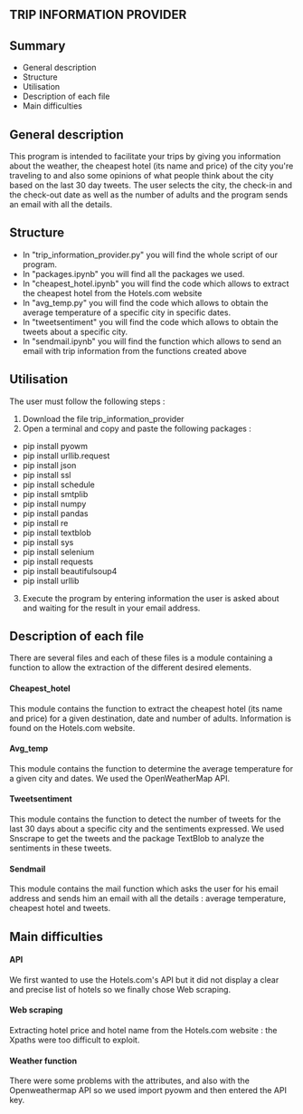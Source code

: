  ## TRIP INFORMATION PROVIDER
 <a name="hdp"></a> 
 
 ## Summary
 
- General description
- Structure
- Utilisation
- Description of each file 
- Main difficulties

<a name="General description"></a> 
## General description
This program is intended to facilitate your trips by giving you information about the weather, the cheapest hotel (its name and price) of the city you're traveling to and also some opinions of what people think about the city based on the last 30 day tweets. The user selects the city, the check-in and the check-out date as well as the number of adults and the program sends an email with all the details.

<a name="Structure"></a>
## Structure
- In "trip_information_provider.py" you will find the whole script of our program. 
- In "packages.ipynb" you will find all the packages we used. 
- In "cheapest_hotel.ipynb" you will find the code which allows to extract the cheapest hotel from the Hotels.com website 
- In "avg_temp.py" you will find the code which allows to obtain the average temperature of a specific city in specific dates.
- In "tweetsentiment" you will find the code which allows to obtain the tweets about a specific city. 
- In "sendmail.ipynb" you will find the function which allows to send an email with trip information from the functions created above
<a name="Utilisation"></a>
## Utilisation
The user must follow the following steps : 
1. Download the file trip_information_provider
2. Open a terminal and copy and paste the following packages : 
- pip install pyowm
- pip install urllib.request
- pip install json
- pip install ssl
- pip install schedule
- pip install smtplib
- pip install numpy 
- pip install pandas 
- pip install re
- pip install textblob 
- pip install sys
- pip install selenium
- pip install requests
- pip install beautifulsoup4
- pip install urllib
3. Execute the program by entering information the user is asked about and waiting for the result in your email address.

<a name="Description of each file"></a> 
## Description of each file 
There are several files and each of these files is a module containing a function to allow the extraction of the different desired elements.
#### Cheapest_hotel
This module contains the function to extract the cheapest hotel (its name and price) for a given destination, date and number of adults. Information is found on the Hotels.com website. 
#### Avg_temp 
This module contains the function to determine the average temperature for a given city and dates. We used the OpenWeatherMap API. 
#### Tweetsentiment 
This module contains the function to detect the number of tweets for the last 30 days about a specific city and the sentiments expressed. We used Snscrape to get the tweets and the package TextBlob to analyze the sentiments in these tweets. 
#### Sendmail
This module contains the mail function which asks the user for his email address and sends him an email with all the details : average temperature, cheapest hotel and tweets. 

<a name="Main difficulties"></a> 
## Main difficulties 
#### API 
We first wanted to use the Hotels.com's API but it did not display a clear and precise list of hotels so we finally chose Web scraping.
#### Web scraping 
Extracting hotel price and hotel name from the Hotels.com website : the Xpaths were too difficult to exploit. 
#### Weather function 
There were some problems with the attributes, and also with the Openweathermap API so we used import pyowm and then entered the API key.
